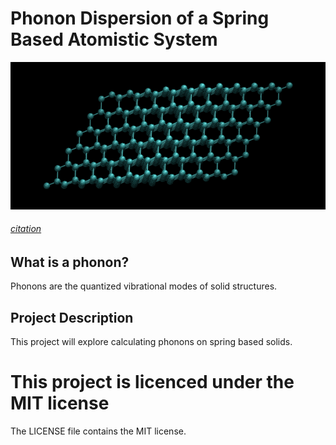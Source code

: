 # Phonon Dispersion of a Spring Based Atomistic System
![alt text](assets/diamond_q1_mode4_vmd.gif)

###### [citation](http://exciting-code.org/beryllium-animate-phonons)
## What is a phonon?
Phonons are the quantized vibrational modes of solid structures. 
## Project Description
This project will explore calculating phonons on spring based solids.
# This project is licenced under the MIT license
The LICENSE file contains the MIT license.